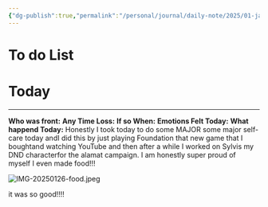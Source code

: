 ```yaml
---
{"dg-publish":true,"permalink":"/personal/journal/daily-note/2025/01-january/2025-01-26/","tags":["Alter","DiDsplit","empty","happy","host","frontstuck","SelfCare","daily","20-25"]}
---
```


# To do List

# Today
---
**Who was front:** 
**Any Time Loss:**
	**If so When:**
**Emotions Felt Today:**
**What happend Today:**
Honestly I took today to do some MAJOR some major self-care today andI did this by just playing Foundation that new game that I boughtand watching YouTube and then after a while I worked on Sylvis my DND characterfor the alamat campaign. I am honestly super proud of myself I even made food!!! 

![IMG-20250126-food.jpeg](/img/user/Personal/Images/IMG-20250126-food.jpeg)

it was so good!!!! 